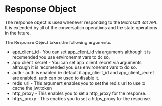 # Response Object
The response object is used whenever responding to the Microsoft Bot API. It is extended by all of the conversation operations and the state operations in the future.

The Response Object takes the following arguments:
* app_client_id - You can set app_client_id via arguments although it is recomended you use environemnt vars to do so.
* app_client_secret - You can set app_client_secret via arguments although it is recomended you use environemnt vars to do so.
* auth - auth is enabled by default if app_client_id and app_client_secret are enabled. auth can be used to disable it. 
* redis_uri - This argument enables you to set the redis_uri to use to cache the jwt token
* http_proxy - This enables you to set a http_proxy for the response.
* https_proxy - This enables you to set a https_proxy for the response.